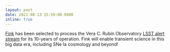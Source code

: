 ```yaml
---
layout: post
date: 2021-08-13 15:59:00-0400
inline: true
---
```


[Fink](https://www.lsst.org/scientists/alert-brokers) has been selected to process the Vera C. Rubin Observatory [LSST alert stream](https://www.lsst.org) for its 10-years of operation. Fink will enable transient science in this big data era, including SNe Ia cosmology and beyond!  
